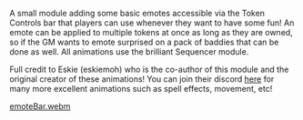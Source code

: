 <p>A small module adding some basic emotes accessible via the Token Controls bar that players can use whenever they want to have some fun! An emote can be applied to multiple tokens at once as long as they are owned, so if the GM wants to emote surprised on a pack of baddies that can be done as well. All animations use the brilliant Sequencer module.</p>

<p>Full credit to Eskie (eskiemoh) who is the co-author of this module and the original creator of these animations! You can join their discord <a href="https://discord.gg/rCbY7jAZKh" target="_blank" rel="nofollow noopener">here</a> for many more excellent animations such as spell effects, movement, etc!</p>

[emoteBar.webm](https://github.com/user-attachments/assets/11021d1a-37b3-4ff9-92f0-7c03ca639a4a)
